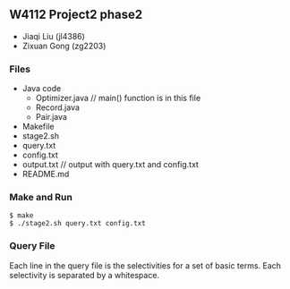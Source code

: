 ## W4112 Project2 phase2
- Jiaqi Liu (jl4386)
- Zixuan Gong (zg2203)

### Files
- Java code
    + Optimizer.java // main() function is in this file
    + Record.java
    + Pair.java
- Makefile
- stage2.sh
- query.txt
- config.txt
- output.txt // output with query.txt and config.txt
- README.md

### Make and Run
`$ make`  
`$ ./stage2.sh query.txt config.txt`

### Query File
Each line in the query file is the selectivities for a set of basic terms. Each selectivity is separated by a whitespace.
